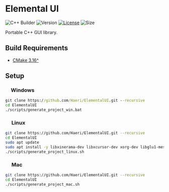 # Elemental UI

![C++ Builder](https://github.com/Haeri/ElementalUI/workflows/C++%20Builder/badge.svg)
![Version](https://img.shields.io/badge/dynamic/json?url=https://raw.githubusercontent.com/Haeri/ElementalUI/master/vcpkg.json&label=version&query=$['version-string']&color=blue)
[![License](https://img.shields.io/github/license/Haeri/ElementalUI.svg)](https://github.com/Haeri/ElementalUI/blob/master/LICENSE)
![Size](https://img.shields.io/github/languages/code-size/haeri/elementalui)

Portable C++ GUI library.


## Build Requirements
- [CMake 3.16^](https://cmake.org/download/) 

## Setup

### <img height="14" src="https://image.flaticon.com/icons/svg/888/888882.svg"> Windows
```cmd
git clone https://github.com/Haeri/ElementalUI.git --recursive
cd ElementalUI
./scripts/generate_project_win.bat
```
### <img height="16" src="https://image.flaticon.com/icons/svg/226/226772.svg"> Linux
```bash
git clone https://github.com/Haeri/ElementalUI.git --recursive
cd ElementalUI
sudo apt update
sudo apt install -y libxinerama-dev libxcursor-dev xorg-dev libglu1-mesa-dev cmake curl unzip tar
./scripts/generate_project_linux.sh
```

### <img height="16" src="https://image.flaticon.com/icons/svg/2/2235.svg"> Mac
```bash
git clone https://github.com/Haeri/ElementalUI.git --recursive
cd ElementalUI
./scripts/generate_project_mac.sh
```
